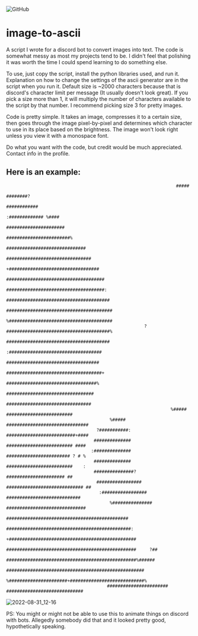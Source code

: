 ![GitHub](https://img.shields.io/github/license/hunar4321/life_code)

# image-to-ascii
A script I wrote for a discord bot to convert images into text. The code is somewhat messy as most my projects tend to be. I didn't feel that polishing it was worth the time I could spend learning to do something else. 

To use, just copy the script, install the python libraries used, and run it. Explanation on how to change the settings of the ascii generator are in the script when you run it. Default size is ~2000 characters because that is discord's character limit per message (It usually doesn't look great). If you pick a size more than 1, it will multiply the number of characters available to the script by that number. I recommend picking size 3 for pretty images.

Code is pretty simple. It takes an image, compresses it to a certain size, then goes through the image pixel-by-pixel and determines which character to use in its place based on the brightness. The image won't look right unless you view it with a monospace font.

Do what you want with the code, but credit would be much appreciated. Contact info in the profile.

Here is an example:
------------------------

```
                                                                #####                                       
                                                               ########?                                    
                                                              ############                                  
                                                              :############# %####                          
                                                               ######################                       
                                                              ########################%                     
                                                          ##############################                    
                                                        ################################                    
                                                      +##################################                   
                                                     #####################################                  
                                                     #####################################:                 
                                                    #######################################                 
                                                    ########################################                
                                                    %#######################################                
                                                    ?#######################################%               
                                                      #######################################               
                                                         :###################################               
                                                          ###################################               
                                                         ####################################+              
                                                           ##################################%              
                                                             #################################              
                                                              ################################              
                                                              %##### #########################              
                                       %#####                  ###############################              
                                  ?###########:                ##########################+####              
                                 ##############                 ######################### ####              
                                :##############                 ######################## ? # %              
                                 ##############                #########################    :               
                                 ###############?              ###################### ##                    
                                  #################      ############################# ##                   
                                   :#################     ############################                      
                                       %###############  ##############################                     
                                         ##############################################                     
                                        ###############################################:                    
                                       +################################################                    
                                       #################################################     ?##            
                                       #################################################%######             
                                       ####################################################                 
                                      %######################+############################%                 
                                      ####################### #############################                 
```
![2022-08-31_12-16](https://user-images.githubusercontent.com/96934612/187763827-db23a1a8-0154-4ff4-8b25-74f5bc74544c.jpg)

PS: You might or might not be able to use this to animate things on discord with bots. Allegedly somebody did that and it looked pretty good, hypothetically speaking.
